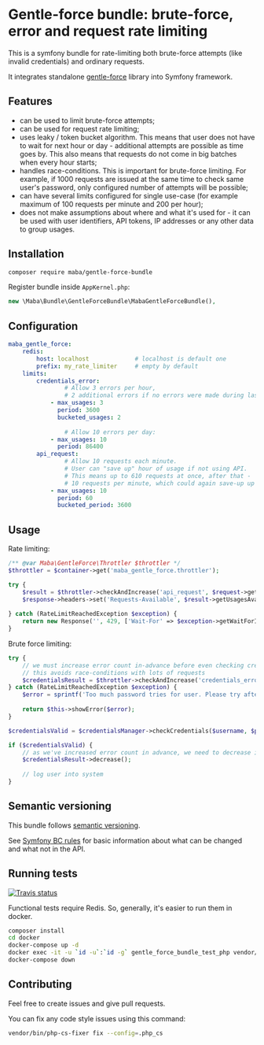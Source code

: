 # Gentle-force bundle: brute-force, error and request rate limiting

This is a symfony bundle for rate-limiting both brute-force attempts
(like invalid credentials) and ordinary requests.

It integrates standalone [gentle-force](https://github.com/mariusbalcytis/gentle-force) library
into Symfony framework.

## Features

- can be used to limit brute-force attempts;
- can be used for request rate limiting;
- uses leaky / token bucket algorithm. This means that user does not have to wait
for next hour or day - additional attempts are possible as time goes by. This
also means that requests do not come in big batches when every hour starts;
- handles race-conditions. This is important for brute-force limiting. For example,
if 1000 requests are issued at the same time to check same user's password, only
configured number of attempts will be possible;
- can have several limits configured for single use-case (for example maximum of
100 requests per minute and 200 per hour);
- does not make assumptions about where and what it's used for - it can be used
with user identifiers, API tokens, IP addresses or any other data to group usages.

## Installation

```bash
composer require maba/gentle-force-bundle
```

Register bundle inside `AppKernel.php`:

```php
new \Maba\Bundle\GentleForceBundle\MabaGentleForceBundle(),
```

## Configuration

```yaml
maba_gentle_force:
    redis:
        host: localhost             # localhost is default one
        prefix: my_rate_limiter     # empty by default
    limits:
        credentials_error:
                # Allow 3 errors per hour,
                # 2 additional errors if no errors were made during last hour:
            - max_usages: 3
              period: 3600
              bucketed_usages: 2
          
                # Allow 10 errors per day:
            - max_usages: 10
              period: 86400
        api_request:
                # Allow 10 requests each minute.
                # User can "save up" hour of usage if not using API.
                # This means up to 610 requests at once, after that - 
                # 10 requests per minute, which could again save-up up to 610.
            - max_usages: 10
              period: 60
              bucketed_period: 3600
```

## Usage

Rate limiting:

```php
/** @var Maba\GentleForce\Throttler $throttler */
$throttler = $container->get('maba_gentle_force.throttler');

try {
    $result = $throttler->checkAndIncrease('api_request', $request->getClientIp());
    $response->headers->set('Requests-Available', $result->getUsagesAvailable());
    
} catch (RateLimitReachedException $exception) {
    return new Response('', 429, ['Wait-For' => $exception->getWaitForInSeconds()]);
}
```

Brute force limiting:

```php
try {
    // we must increase error count in-advance before even checking credentials
    // this avoids race-conditions with lots of requests
    $credentialsResult = $throttler->checkAndIncrease('credentials_error', $username);
} catch (RateLimitReachedException $exception) {
    $error = sprintf('Too much password tries for user. Please try after %s seconds', $exception->getWaitForInSeconds());
    
    return $this->showError($error);
}

$credentialsValid = $credentialsManager->checkCredentials($username, $password);

if ($credentialsValid) {
    // as we've increased error count in advance, we need to decrease it if everything went fine
    $credentialsResult->decrease();
    
    // log user into system
}
```

## Semantic versioning

This bundle follows [semantic versioning](http://semver.org/spec/v2.0.0.html).

See [Symfony BC rules](http://symfony.com/doc/current/contributing/code/bc.html) for basic
information about what can be changed and what not in the API.

## Running tests

[![Travis status](https://travis-ci.org/mariusbalcytis/gentle-force-bundle.svg?branch=master)](https://travis-ci.org/mariusbalcytis/gentle-force-bundle)

Functional tests require Redis. So, generally, it's easier to run them in docker.

```bash
composer install
cd docker
docker-compose up -d
docker exec -it -u `id -u`:`id -g` gentle_force_bundle_test_php vendor/bin/phpunit
docker-compose down
```

## Contributing

Feel free to create issues and give pull requests.

You can fix any code style issues using this command:

```bash
vendor/bin/php-cs-fixer fix --config=.php_cs
```
